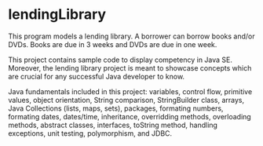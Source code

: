 # lendingLibrary
This program models a lending library.  A borrower can borrow books and/or DVDs.  Books are due in 3 weeks and DVDs are due in one week.  

This project contains sample code to display competency in Java SE. Moreover, the lending library project is meant to showcase concepts which are crucial for any successful Java developer to know.  

Java fundamentals included in this project: variables, control flow, primitive values, object orientation, String comparison, StringBuilder class, arrays, Java Collections (lists, maps, sets), packages, formating numbers, formating dates, dates/time, inheritance, overridding methods, overloading methods, abstract classes, interfaces, toString method, handling exceptions, unit testing, polymorphism, and JDBC. 

